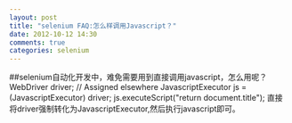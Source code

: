 ```yaml
---
layout: post
title: "selenium FAQ:怎么样调用Javascript？"
date: 2012-10-12 14:30
comments: true
categories: selenium
---
```

##selenium自动化开发中，难免需要用到直接调用javascript，怎么用呢？
	WebDriver driver; // Assigned elsewhere
	JavascriptExecutor js = (JavascriptExecutor) driver;
	js.executeScript("return document.title");
直接将driver强制转化为JavascriptExecutor,然后执行javascript即可。
